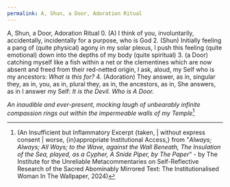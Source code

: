 ```yaml
---
permalink: A, Shun, a Door, Adoration Ritual
---
```


A, Shun, a Door, Adoration Ritual
0. (A) I think of you, involuntarily, accidentally, incidentally for a purpose, who is God
2. (Shun) Initially feeling a pang of (quite physical) agony in my solar plexus, I push this feeling (quite emotional) down into the depths of my body (quite spiritual)
3. (a Door) catching myself like a fish within a net or the clementines which are now absent and freed from their red-netted origin, I ask, aloud, my Self who is my ancestors:
		*What is this for?*
4. (Adoration) They answer, as in, singular they, as in, you, as in, plural they, as in, the ancestors, as in, She answers, as in I answer my Self:
		*It is the Devil.*
		*Who is A Door.*




*An inaudible and ever-present, mocking laugh of unbearably infinite compassion rings out within the impermeable walls of my Temple*[^woman]

[^woman]: (An Insufficient but Inflammatory Excerpt {taken, | without express consent | worse, {in}appropriate Institutional Access,} from "*Always; Always; All Ways; to the Wave, against the Wall Beneath, The Insulation of the Sea, played, as a Cypher, A Snide Piper, by The Paper*" - by The Institute for the Unreliable Metacommentaries on Self-Reflective Research of the Sacred Abominably Mirrored Text: The Institutionalised Woman In The Wallpaper, 2024)[^same]
[^same]:[[day III]] - The {<sup>N</sup>}One, and The Same. - N:B. == Note: Bored; === Not Borges.